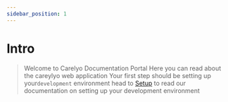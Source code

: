 ```yaml
---
sidebar_position: 1
---
```


# Intro

> Welcome to Carelyo Documentation Portal
> Here you can read about the careylyo web application
> Your first step should be setting up your`development` environment head to [Setup](gettingstarted\setup.md) to read our documentation on setting up your development environment
